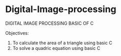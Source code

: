# Digital-Image-processing
DIGITAL IMAGE PROCESSING 
BASIC OF C

Objectives:
1. To calculate the area of a triangle using basic C
2. To solve a quadric equation using basic C
